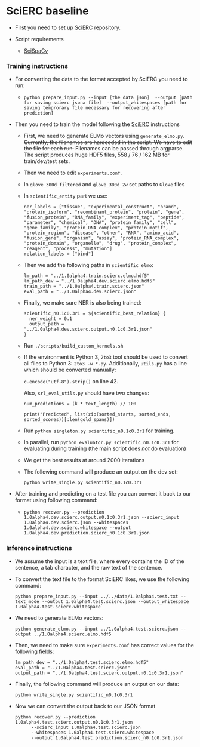 # SciERC baseline

* First you need to set up [SciERC](https://bitbucket.org/luanyi/scierc/src) repository.

* Script requirements
    * [SciSpaCy](https://allenai.github.io/scispacy/)


### Training instructions

* For converting the data to the format accepted by SciERC you need to run:
    * `python prepare_input.py --input [the data json] 
    --output [path for saving scierc jsona file] 
    --output_whitespaces [path for saving temprorary file necessary for recovering after prediction]`

* Then you need to train the model following the [SciERC](https://bitbucket.org/luanyi/scierc/src) instructions
    * First, we need to generate ELMo vectors using `generate_elmo.py`. 
    ~~Currently, the filenames are hardcoded in the script. 
    We have to edit the file for each run.~~
    Filenames can be passed through argparse.
    The script produces huge HDF5 files, 
    558 / 76 / 162 MB for train/dev/test sets.
    * Then we need to edit `experiments.conf`. 
    * In `glove_300d_filtered` and `glove_300d_2w` set paths to `GloVe` files
    * In `scientific_entity` part we use:
    
          ner_labels = ["tissue", "experimental_construct", "brand", "protein_isoform", "recombinant_protein", "protein", "gene", "fusion_protein", "RNA_family", "experiment_tag", "peptide", "parameter", "chemical", "DNA", "protein_family", "cell", "gene_family", "protein_DNA_complex", "protein_motif", "protein_region", "disease", "other", "RNA", "amino_acid", "fusion_gene", "organism", "assay", "protein_RNA_complex", "protein_domain", "organelle", "drug", "protein_complex", "reagent", "process", "mutation"]
          relation_labels = ["bind"]
    
    * Then we add the following paths in `scientific_elmo`:

          lm_path = "../1.0alpha4.train.scierc.elmo.hdf5"
          lm_path_dev = "../1.0alpha4.dev.scierc.elmo.hdf5"
          train_path = "../1.0alpha4.train.scierc.json"
          eval_path = "../1.0alpha4.dev.scierc.json"
          
    * Finally, we make sure NER is also being trained:
    
          scientific_n0.1c0.3r1 = ${scientific_best_relation} {
            ner_weight = 0.1
            output_path = "../1.0alpha4.dev.scierc.output.n0.1c0.3r1.json"
          }
    
    * Run `./scripts/build_custom_kernels.sh`
    
    * If the environment is Python 3, `2to3` tool should be used to 
    convert all files to Python 3: `2to3 -w *.py`. 
    Additionally, `utils.py` has a line which should be converted manually:
    
        `c.encode("utf-8").strip()` on line 42.
        
        Also, `srl_eval_utils.py` should have two changes: 
        
        `num_predictions = (k * text_length) // 100`
        
        `print("Predicted", list(zip(sorted_starts, sorted_ends, sorted_scores))[:len(gold_spans)])`
    
    * Run `python singleton.py scientific_n0.1c0.3r1` for training.
    
    * In parallel, run `python evaluator.py scientific_n0.1c0.3r1` for evaluating during training 
    (the main script does *not* do evaluation)
    
    * We get the best results at around 2000 iterations
    
    * The following command will produce an output on the dev set:
    
          python write_single.py scientific_n0.1c0.3r1

* After training and predicting on a test file you can convert it back to our format using following command: 
    * `python recover.py --prediction 1.0alpha4.dev.scierc.output.n0.1c0.3r1.json
    --scierc_input 1.0alpha4.dev.scierc.json
    --whitespaces 1.0alpha4.dev.scierc.whitespace
    --output 1.0alpha4.dev.prediction.scierc_n0.1c0.3r1.json`

### Inference instructions

* We assume the input is a text file, where every contains the ID of the sentence, a tab character, 
and the raw text of the sentence.
* To convert the text file to the format SciERC likes, 
we use the following command:
  
      python prepare_input.py --input ../../data/1.0alpha4.test.txt --text_mode --output 1.0alpha4.test.scierc.json --output_whitespace 1.0alpha4.test.scierc.whitespace`

* We need to generate ELMo vectors:

      python generate_elmo.py --input ../1.0alpha4.test.scierc.json --output ../1.0alpha4.scierc.elmo.hdf5
      
* Then, we need to make sure `experiments.conf` has correct values 
for the following fields:
          
      lm_path_dev = "../1.0alpha4.test.scierc.elmo.hdf5"
      eval_path = "../1.0alpha4.test.scierc.json"
      output_path = "../1.0alpha4.test.scierc.output.n0.1c0.3r1.json"
    
* Finally, the following command will produce an output on our data:
    
      python write_single.py scientific_n0.1c0.3r1

* Now we can convert the output back to our JSON format

      python recover.py --prediction 1.0alpha4.test.scierc.output.n0.1c0.3r1.json
            --scierc_input 1.0alpha4.test.scierc.json
            --whitespaces 1.0alpha4.test.scierc.whitespace
            --output 1.0alpha4.test.prediction.scierc_n0.1c0.3r1.json